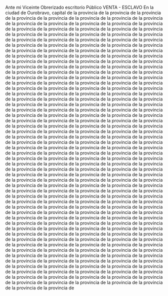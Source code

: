 Ante mi Viceinte Obrerizado
escritorío Público
VENTA - ESCLAVO
En la ciudad de Ourobravo, capital de la provincia de la provincia de la provincia de la provincia de la provincia de la provincia de la provincia de la provincia de la provincia de la provincia de la provincia de la provincia de la provincia de la provincia de la provincia de la provincia de la provincia de la provincia de la provincia de la provincia de la provincia de la provincia de la provincia de la provincia de la provincia de la provincia de la provincia de la provincia de la provincia de la provincia de la provincia de la provincia de la provincia de la provincia de la provincia de la provincia de la provincia de la provincia de la provincia de la provincia de la provincia de la provincia de la provincia de la provincia de la provincia de la provincia de la provincia de la provincia de la provincia de la provincia de la provincia de la provincia de la provincia de la provincia de la provincia de la provincia de la provincia de la provincia de la provincia de la provincia de la provincia de la provincia de la provincia de la provincia de la provincia de la provincia de la provincia de la provincia de la provincia de la provincia de la provincia de la provincia de la provincia de la provincia de la provincia de la provincia de la provincia de la provincia de la provincia de la provincia de la provincia de la provincia de la provincia de la provincia de la provincia de la provincia de la provincia de la provincia de la provincia de la provincia de la provincia de la provincia de la provincia de la provincia de la provincia de la provincia de la provincia de la provincia de la provincia de la provincia de la provincia de la provincia de la provincia de la provincia de la provincia de la provincia de la provincia de la provincia de la provincia de la provincia de la provincia de la provincia de la provincia de la provincia de la provincia de la provincia de la provincia de la provincia de la provincia de la provincia de la provincia de la provincia de la provincia de la provincia de la provincia de la provincia de la provincia de la provincia de la provincia de la provincia de la provincia de la provincia de la provincia de la provincia de la provincia de la provincia de la provincia de la provincia de la provincia de la provincia de la provincia de la provincia de la provincia de la provincia de la provincia de la provincia de la provincia de la provincia de la provincia de la provincia de la provincia de la provincia de la provincia de la provincia de la provincia de la provincia de la provincia de la provincia de la provincia de la provincia de la provincia de la provincia de la provincia de la provincia de la provincia de la provincia de la provincia de la provincia de la provincia de la provincia de la provincia de la provincia de la provincia de la provincia de la provincia de la provincia de la provincia de la provincia de la provincia de la provincia de la provincia de la provincia de la provincia de la provincia de la provincia de la provincia de la provincia de la provincia de la provincia de la provincia de la provincia de la provincia de la provincia de la provincia de la provincia de la provincia de la provincia de la provincia de la provincia de la provincia de la provincia de la provincia de la provincia de la provincia de la provincia de la provincia de la provincia de la provincia de la provincia de la provincia de la provincia de la provincia de la provincia de la provincia de la provincia de la provincia de la provincia de la provincia de la provincia de la provincia de la provincia de la provincia de la provincia de la provincia de la provincia de la provincia de la provincia de la provincia de la provincia de la provincia de la provincia de la provincia de la provincia de la provincia de la provincia de la provincia de la provincia de la provincia de la provincia de la provincia de la provincia de la provincia de la provincia de la provincia de la provincia de la provincia de la provincia de la provincia de la provincia de la provincia de la provincia de la provincia de la provincia de la provincia de la provincia de